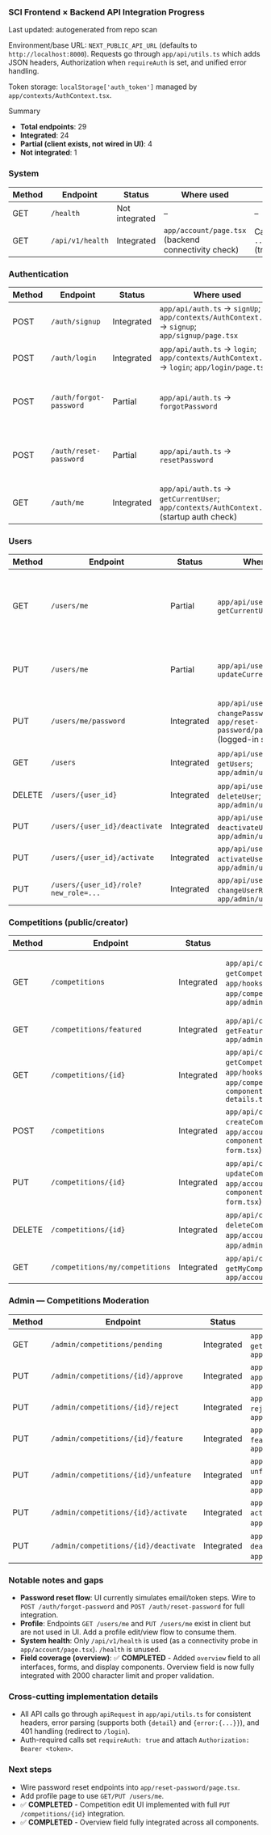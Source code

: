 ### SCI Frontend × Backend API Integration Progress

Last updated: autogenerated from repo scan

Environment/base URL: `NEXT_PUBLIC_API_URL` (defaults to `http://localhost:8000`). Requests go through `app/api/utils.ts` which adds JSON headers, Authorization when `requireAuth` is set, and unified error handling.

Token storage: `localStorage['auth_token']` managed by `app/contexts/AuthContext.tsx`.

Summary
- **Total endpoints**: 29
- **Integrated**: 24
- **Partial (client exists, not wired in UI)**: 4
- **Not integrated**: 1

### System
| Method | Endpoint | Status | Where used | Notes |
|---|---|---|---|---|
| GET | `/health` | Not integrated | – | – |
| GET | `/api/v1/health` | Integrated | `app/account/page.tsx` (backend connectivity check) | Called as `.../api/v1/health/` (trailing slash) |

### Authentication
| Method | Endpoint | Status | Where used | Notes |
|---|---|---|---|---|
| POST | `/auth/signup` | Integrated | `app/api/auth.ts` → `signUp`; `app/contexts/AuthContext.tsx` → `signup`; `app/signup/page.tsx` | Sets user in context (no token on signup, per API) |
| POST | `/auth/login` | Integrated | `app/api/auth.ts` → `login`; `app/contexts/AuthContext.tsx` → `login`; `app/login/page.tsx` | Stores `access_token` and user |
| POST | `/auth/forgot-password` | Partial | `app/api/auth.ts` → `forgotPassword` | UI (`app/reset-password/page.tsx`) currently simulates email step; not calling backend |
| POST | `/auth/reset-password` | Partial | `app/api/auth.ts` → `resetPassword` | UI (`app/reset-password/page.tsx`) simulates token + reset; not calling backend yet |
| GET | `/auth/me` | Integrated | `app/api/auth.ts` → `getCurrentUser`; `app/contexts/AuthContext.tsx` (startup auth check) | – |

### Users
| Method | Endpoint | Status | Where used | Notes |
|---|---|---|---|---|
| GET | `/users/me` | Partial | `app/api/users.ts` → `getCurrentUser` | Not used in UI; `auth/me` is used for quick current-user |
| PUT | `/users/me` | Partial | `app/api/users.ts` → `updateCurrentUser` | Not wired to UI (profile edit UI not present) |
| PUT | `/users/me/password` | Integrated | `app/api/users.ts` → `changePassword`; `app/reset-password/page.tsx` (logged-in step) | – |
| GET | `/users` | Integrated | `app/api/users.ts` → `getUsers`; `app/admin/users/page.tsx` | Supports filters and pagination |
| DELETE | `/users/{user_id}` | Integrated | `app/api/users.ts` → `deleteUser`; `app/admin/users/page.tsx` | – |
| PUT | `/users/{user_id}/deactivate` | Integrated | `app/api/users.ts` → `deactivateUser`; `app/admin/users/page.tsx` | – |
| PUT | `/users/{user_id}/activate` | Integrated | `app/api/users.ts` → `activateUser`; `app/admin/users/page.tsx` | – |
| PUT | `/users/{user_id}/role?new_role=...` | Integrated | `app/api/users.ts` → `changeUserRole`; `app/admin/users/page.tsx` | – |

### Competitions (public/creator)
| Method | Endpoint | Status | Where used | Notes |
|---|---|---|---|---|
| GET | `/competitions` | Integrated | `app/api/competitions.ts` → `getCompetitions`; `app/hooks/useCompetitions.ts`; `app/competitions/page.tsx`; `app/admin/competitions/page.tsx` | Public endpoint returns only approved items by spec; admin page applies client-side filters |
| GET | `/competitions/featured` | Integrated | `app/api/competitions.ts` → `getFeaturedCompetitions`; `app/admin/featured/page.tsx` | – |
| GET | `/competitions/{id}` | Integrated | `app/api/competitions.ts` → `getCompetition`; `app/hooks/useCompetition.ts`; `app/competitions/[id]/page.tsx`; `components/competition-details.tsx` | – |
| POST | `/competitions` | Integrated | `app/api/competitions.ts` → `createCompetition`; `app/account/page.tsx` (+ `components/create-competition-form.tsx`) | Creates with `is_approved=false` per API |
| PUT | `/competitions/{id}` | Integrated | `app/api/competitions.ts` → `updateCompetition`; `app/account/page.tsx` (+ `components/edit-competition-form.tsx`) | Full edit UI implemented |
| DELETE | `/competitions/{id}` | Integrated | `app/api/competitions.ts` → `deleteCompetition`; used in `app/account/page.tsx`, `app/admin/*` pages | – |
| GET | `/competitions/my/competitions` | Integrated | `app/api/competitions.ts` → `getMyCompetitions`; `app/account/page.tsx` | – |

### Admin — Competitions Moderation
| Method | Endpoint | Status | Where used | Notes |
|---|---|---|---|---|
| GET | `/admin/competitions/pending` | Integrated | `app/api/competitions.ts` → `getPendingCompetitions`; `app/admin/pending/page.tsx` | – |
| PUT | `/admin/competitions/{id}/approve` | Integrated | `app/api/competitions.ts` → `approveCompetition`; `app/admin/pending/page.tsx` | – |
| PUT | `/admin/competitions/{id}/reject` | Integrated | `app/api/competitions.ts` → `rejectCompetition`; `app/admin/pending/page.tsx` | – |
| PUT | `/admin/competitions/{id}/feature` | Integrated | `app/api/competitions.ts` → `featureCompetition`; `app/admin/competitions/page.tsx` | – |
| PUT | `/admin/competitions/{id}/unfeature` | Integrated | `app/api/competitions.ts` → `unfeatureCompetition`; `app/admin/featured/page.tsx`, `app/admin/competitions/page.tsx` | – |
| PUT | `/admin/competitions/{id}/activate` | Integrated | `app/api/competitions.ts` → `activateCompetition`; `app/admin/*` pages | – |
| PUT | `/admin/competitions/{id}/deactivate` | Integrated | `app/api/competitions.ts` → `deactivateCompetition`; `app/admin/*` pages | – |

### Notable notes and gaps
- **Password reset flow**: UI currently simulates email/token steps. Wire to `POST /auth/forgot-password` and `POST /auth/reset-password` for full integration.
- **Profile**: Endpoints `GET /users/me` and `PUT /users/me` exist in client but are not used in UI. Add a profile edit/view flow to consume them.
- **System health**: Only `/api/v1/health` is used (as a connectivity probe in `app/account/page.tsx`). `/health` is unused.
- **Field coverage (overview)**: ✅ **COMPLETED** - Added `overview` field to all interfaces, forms, and display components. Overview field is now fully integrated with 2000 character limit and proper validation.

### Cross-cutting implementation details
- All API calls go through `apiRequest` in `app/api/utils.ts` for consistent headers, error parsing (supports both `{detail}` and `{error:{...}}`), and 401 handling (redirect to `/login`).
- Auth-required calls set `requireAuth: true` and attach `Authorization: Bearer <token>`.

### Next steps
- Wire password reset endpoints into `app/reset-password/page.tsx`.
- Add profile page to use `GET/PUT /users/me`.
- ✅ **COMPLETED** - Competition edit UI implemented with full `PUT /competitions/{id}` integration.
- ✅ **COMPLETED** - Overview field fully integrated across all components.


